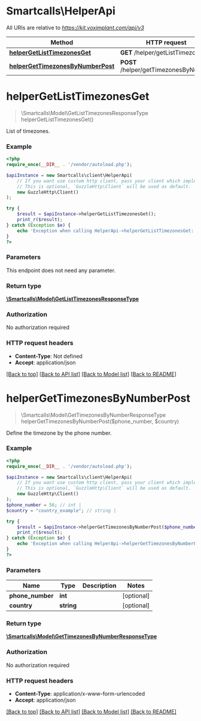 # Smartcalls\HelperApi

All URIs are relative to *https://kit.voximplant.com/api/v3*

Method | HTTP request | Description
------------- | ------------- | -------------
[**helperGetListTimezonesGet**](HelperApi.md#helpergetlisttimezonesget) | **GET** /helper/getListTimezones | 
[**helperGetTimezonesByNumberPost**](HelperApi.md#helpergettimezonesbynumberpost) | **POST** /helper/getTimezonesByNumber | 

# **helperGetListTimezonesGet**
> \Smartcalls\Model\GetListTimezonesResponseType helperGetListTimezonesGet()



List of timezones.

### Example
```php
<?php
require_once(__DIR__ . '/vendor/autoload.php');

$apiInstance = new Smartcalls\client\HelperApi(
    // If you want use custom http client, pass your client which implements `GuzzleHttp\ClientInterface`.
    // This is optional, `GuzzleHttp\Client` will be used as default.
    new GuzzleHttp\Client()
);

try {
    $result = $apiInstance->helperGetListTimezonesGet();
    print_r($result);
} catch (Exception $e) {
    echo 'Exception when calling HelperApi->helperGetListTimezonesGet: ', $e->getMessage(), PHP_EOL;
}
?>
```

### Parameters
This endpoint does not need any parameter.

### Return type

[**\Smartcalls\Model\GetListTimezonesResponseType**](../Model/GetListTimezonesResponseType.md)

### Authorization

No authorization required

### HTTP request headers

 - **Content-Type**: Not defined
 - **Accept**: application/json

[[Back to top]](#) [[Back to API list]](../../README.md#documentation-for-api-endpoints) [[Back to Model list]](../../README.md#documentation-for-models) [[Back to README]](../../README.md)

# **helperGetTimezonesByNumberPost**
> \Smartcalls\Model\GetTimezonesByNumberResponseType helperGetTimezonesByNumberPost($phone_number, $country)



Define the timezone by the phone number.

### Example
```php
<?php
require_once(__DIR__ . '/vendor/autoload.php');

$apiInstance = new Smartcalls\client\HelperApi(
    // If you want use custom http client, pass your client which implements `GuzzleHttp\ClientInterface`.
    // This is optional, `GuzzleHttp\Client` will be used as default.
    new GuzzleHttp\Client()
);
$phone_number = 56; // int | 
$country = "country_example"; // string | 

try {
    $result = $apiInstance->helperGetTimezonesByNumberPost($phone_number, $country);
    print_r($result);
} catch (Exception $e) {
    echo 'Exception when calling HelperApi->helperGetTimezonesByNumberPost: ', $e->getMessage(), PHP_EOL;
}
?>
```

### Parameters

Name | Type | Description  | Notes
------------- | ------------- | ------------- | -------------
 **phone_number** | **int**|  | [optional]
 **country** | **string**|  | [optional]

### Return type

[**\Smartcalls\Model\GetTimezonesByNumberResponseType**](../Model/GetTimezonesByNumberResponseType.md)

### Authorization

No authorization required

### HTTP request headers

 - **Content-Type**: application/x-www-form-urlencoded
 - **Accept**: application/json

[[Back to top]](#) [[Back to API list]](../../README.md#documentation-for-api-endpoints) [[Back to Model list]](../../README.md#documentation-for-models) [[Back to README]](../../README.md)

